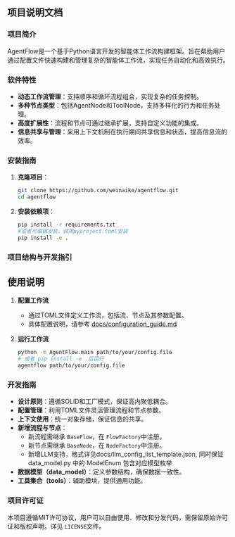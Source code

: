 ## 项目说明文档

### 项目简介

AgentFlow是一个基于Python语言开发的智能体工作流构建框架。旨在帮助用户通过配置文件快速构建和管理复杂的智能体工作流，实现任务自动化和高效执行。

### 软件特性

- **动态工作流管理**：支持顺序和循环流程组合，实现复杂的任务控制。
- **多种节点类型**：包括AgentNode和ToolNode，支持多样化的行为和任务处理。
- **高度扩展性**：流程和节点可通过继承扩展，支持自定义功能的集成。
- **信息共享与管理**：采用上下文机制在执行期间共享信息和状态，提高信息流的效率。

### 安装指南

1. **克隆项目**：

   ```bash
   git clone https://github.com/weinaike/agentflow.git
   cd agentflow
   ```
2. **安装依赖项**：

   ```bash
   pip install -r requirements.txt
   #或者可编辑安装，调用pyproject.toml安装
   pip install -e . 
   ```

### 项目结构与开发指引

## 使用说明

1. **配置工作流**

   - 通过TOML文件定义工作流，包括流、节点及其参数配置。
   - 具体配置说明，请参考 [docs/configuration_guide.md](./docs/configuration_guide.md)
2. **运行工作流**

   ```bash
   python -m AgentFlow.main path/to/your/config.file
   # 或者 pip install -e .后运行
   agentflow path/to/your/config.file
   ```

### 开发指南

- **设计原则**：遵循SOLID和工厂模式，保证高内聚低耦合。
- **配置管理**：利用TOML文件灵活管理流程和节点参数。
- **上下文使用**：统一对象存储，保证信息的共享。
- **新增流程与节点**：
  - 新流程需继承 `BaseFlow`，在 `FlowFactory`中注册。
  - 新节点需继承 `BaseNode`，在 `NodeFactory`中注册。
  - 新增LLM支持，格式详见docs/llm_config_list_template.json, 同时保证 data_model.py 中的 ModelEnum 包含对应模型枚举
- **数据模型（data_model）**：定义参数结构，确保数据一致性。
- **工具集合（tools）**：辅助模块，提供通用功能。

### 项目许可证

本项目遵循MIT许可协议，用户可以自由使用、修改和分发代码，需保留原始许可证和版权声明。详见 `LICENSE`文件。
